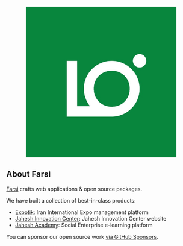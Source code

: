 <p align="center">
    <a href="https://farsi.dev" target="_blank">
        <img src="https://github.com/farsidev/.github/blob/main/docs/images/farsi.jpg?raw=true" width="400">
    </a>
</p>

## About Farsi
[Farsi](https://farsi.dev) crafts web applications & open source packages.

We have built a collection of best-in-class products:

- [Expotik](https://expotik.ir): Iran International Expo management platform
- [Jahesh Innovation Center](https://jahesh.co): Jahesh Innovation Center website
- [Jahesh Academy](https://jahesh.academy): Social Enterprise e-learning platform

You can sponsor our open source work [via GitHub Sponsors](https://github.com/sponsors/farsidev).
